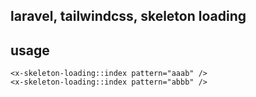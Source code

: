 ## laravel, tailwindcss, skeleton loading


## usage

```blade
<x-skeleton-loading::index pattern="aaab" />
<x-skeleton-loading::index pattern="abbb" />

```
